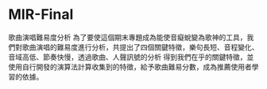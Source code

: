 # MIR-Final
歌曲演唱難易度分析
為了要使這個期末專題成為能使音癡蛻變為歌神的工具，我們對歌曲演唱的難易度進行分析，共提出了四個關鍵特徵，樂句長短、音程變化、音域高低、節奏快慢，透過歌曲、人聲訊號的分析
得到我們在乎的關鍵特徵，並使用自行開發的演算法計算收集到的特徵，給予歌曲難易分數，成為推薦使用者學習的依據。
